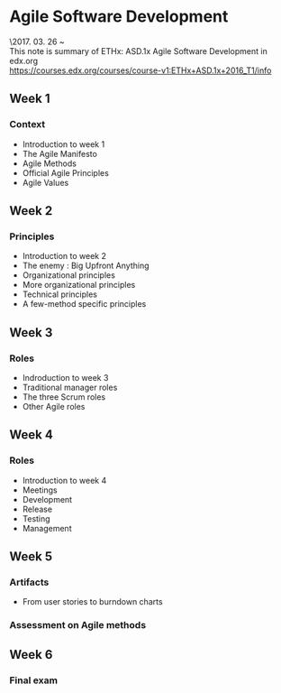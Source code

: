 # Agile Software Development

\2017. 03. 26 ~  
This note is summary of ETHx: ASD.1x Agile Software Development in edx.org  
<https://courses.edx.org/courses/course-v1:ETHx+ASD.1x+2016_T1/info>

## Week 1
### Context
* Introduction to week 1
* The Agile Manifesto
* Agile Methods
* Official Agile Principles
* Agile Values

## Week 2
### Principles
* Introduction to week 2
* The enemy : Big Upfront Anything
* Organizational principles
* More organizational principles
* Technical principles
* A few-method specific principles

## Week 3
### Roles
* Indroduction to week 3
* Traditional manager roles
* The three Scrum roles
* Other Agile roles

## Week 4
### Roles
* Introduction to week 4
* Meetings
* Development
* Release
* Testing
* Management

## Week 5
### Artifacts
* From user stories to burndown charts
### Assessment on Agile methods

## Week 6
### Final exam
